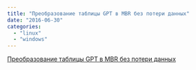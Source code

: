 ```yaml
---
title: "Преобразование таблицы GPT в MBR без потери данных"
date: "2016-06-30"
categories: 
  - "linux"
  - "windows"
---
```


<!--more-->

[Преобразование таблицы GPT в MBR без потери данных](http://howto-press.blogspot.ru/2012/08/mbr-gpt_6.html)

